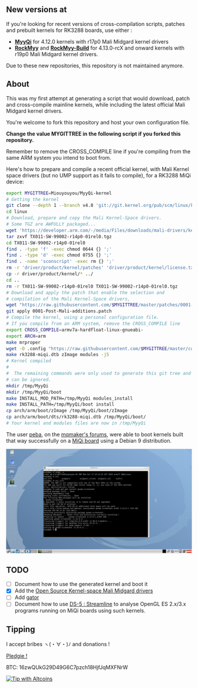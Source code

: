 New versions at
---------------

If you're looking for recent versions of cross-compilation scripts, patches and prebuilt kernels for RK3288 boards, use either :
- [**MyyQi**](https://github.com/Miouyouyou/MyyQi) for 4.12.0 kernels with r17p0 Mali Midgard kernel drivers
- [**RockMyy**](https://github.com/Miouyouyou/RockMyy) and [**RockMyy-Build**](https://github.com/Miouyouyou/RockMyy-Build) for 4.13.0-rcX and onward kernels with r19p0 Mali Midgard kernel drivers.

Due to these new repositories, this repository is not maintained anymore.

About
-----

This was my first attempt at generating a script that would download, patch and cross-compile mainline kernels, while including the latest official Mali Midgard kernel drivers.

You're welcome to fork this repository and host your own configuration file.

**Change the value MYGITTREE in the following script if you forked this repository.**

Remember to remove the CROSS_COMPILE line if you're compiling from the same ARM system you intend to boot from.

Here's how to prepare and compile a recent official kernel, with Mali Kernel space drivers (but no UMP support as it fails to compile), for a RK3288 MiQi device:

```bash
export MYGITTREE=Miouyouyou/MyyQi-kernel
# Getting the kernel
git clone --depth 1 --branch v4.8 'git://git.kernel.org/pub/scm/linux/kernel/git/torvalds/linux.git'
cd linux
# Download, prepare and copy the Mali Kernel-Space drivers. 
# Some TGZ are AWFULLY packaged...
wget 'https://developer.arm.com/-/media/Files/downloads/mali-drivers/kernel/mali-midgard-gpu/TX011-SW-99002-r14p0-01rel0.tgz'
tar zxvf TX011-SW-99002-r14p0-01rel0.tgz
cd TX011-SW-99002-r14p0-01rel0
find . -type 'f' -exec chmod 0644 {} ';'
find . -type 'd' -exec chmod 0755 {} ';'
find . -name 'sconscript' -exec rm {} ';'
rm -r 'driver/product/kernel/patches' 'driver/product/kernel/license.txt'
cp -r driver/product/kernel/* ../
cd ..
rm -r TX011-SW-99002-r14p0-01rel0 TX011-SW-99002-r14p0-01rel0.tgz
# Download and apply the patch that enable the selection and 
# compilation of the Mali Kernel-Space drivers,
wget "https://raw.githubusercontent.com/$MYGITTREE/master/patches/0001-Post-Mali-additions.patch"
git apply 0001-Post-Mali-additions.patch
# Compile the kernel, using a personal configuration file.
# If you compile from an ARM system, remove the CROSS_COMPILE line
export CROSS_COMPILE=armv7a-hardfloat-linux-gnueabi-
export ARCH=arm
make mrproper
wget -O .config "https://raw.githubusercontent.com/$MYGITTREE/master/config/MyyMaliIsRicher"
make rk3288-miqi.dtb zImage modules -j5
# Kernel compiled
# 
#  The remaining commands were only used to generate this git tree and
# can be ignored.
mkdir /tmp/MyyQi
mkdir /tmp/MyyQi/boot
make INSTALL_MOD_PATH=/tmp/MyyQi modules_install
make INSTALL_PATH=/tmp/MyyQi/boot install
cp arch/arm/boot/zImage /tmp/MyyQi/boot/zImage
cp arch/arm/boot/dts/rk3288-miqi.dtb /tmp/MyyQi/boot/
# Your kernel and modules files are now in /tmp/MyyQi
```
The user [peba](http://www.bitkistl.com/), on the [mqmaker's forums](https://forum.mqmaker.com/t/mainline-kernel-compilation/572/9), were able to boot kernels built that way successfully on a [MiQi board](https://mqmaker.com/doc/introduction-to-miqi/) using a Debian 9 distribution.

![Peba's Debian system using a 4.8.0 kernel built that way](./img/peba-debian-miqi-using-4-8-0-OfTheMiouyouyou-kernel.png)

TODO
----

- [ ] Document how to use the generated kernel and boot it
- [x] Add the [Open Source Kernel-space Mali Midgard drivers](http://malideveloper.arm.com/resources/drivers/open-source-mali-midgard-gpu-kernel-drivers/)
- [ ] Add [gator](https://github.com/ARM-software/gator)
- [ ] Document how to use [DS-5 : Streamline](https://developer.arm.com/products/software-development-tools/ds-5-development-studio/streamline/overview) to analyse OpenGL ES 2.x/3.x programs running on MiQi boards using such kernels.

Tipping
-------

I accept bribes ヽ(・∀・)ﾉ and donations !

[Pledgie !](https://pledgie.com/campaigns/32702)

BTC: 16zwQUkG29D49G6C7pzch18HjfJqMXFNrW

[![Tip with Altcoins](https://shapeshift.io/images/shifty/small_light_altcoins.png)](https://shapeshift.io/shifty.html?destination=16zwQUkG29D49G6C7pzch18HjfJqMXFNrW&output=BTC)

